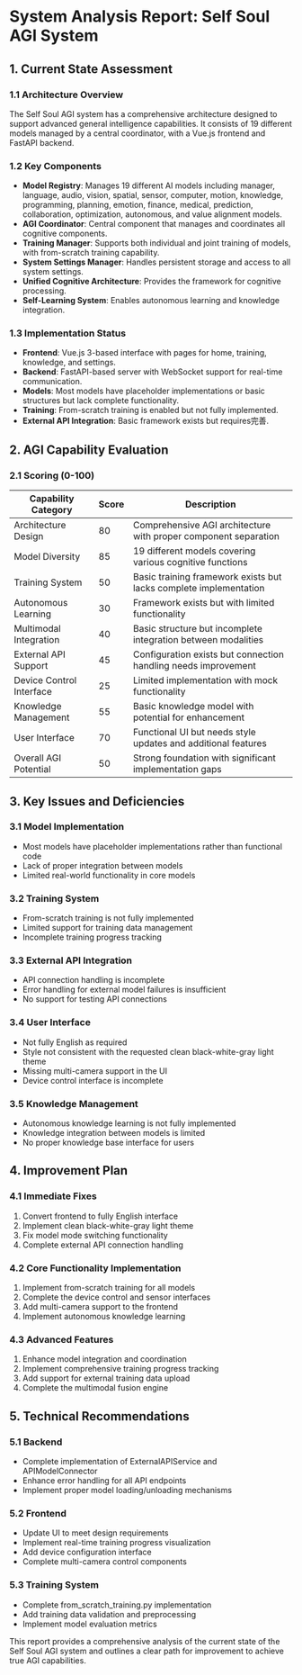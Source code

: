 # System Analysis Report: Self Soul AGI System

## 1. Current State Assessment

### 1.1 Architecture Overview
The Self Soul AGI system has a comprehensive architecture designed to support advanced general intelligence capabilities. It consists of 19 different models managed by a central coordinator, with a Vue.js frontend and FastAPI backend.

### 1.2 Key Components
- **Model Registry**: Manages 19 different AI models including manager, language, audio, vision, spatial, sensor, computer, motion, knowledge, programming, planning, emotion, finance, medical, prediction, collaboration, optimization, autonomous, and value alignment models.
- **AGI Coordinator**: Central component that manages and coordinates all cognitive components.
- **Training Manager**: Supports both individual and joint training of models, with from-scratch training capability.
- **System Settings Manager**: Handles persistent storage and access to all system settings.
- **Unified Cognitive Architecture**: Provides the framework for cognitive processing.
- **Self-Learning System**: Enables autonomous learning and knowledge integration.

### 1.3 Implementation Status
- **Frontend**: Vue.js 3-based interface with pages for home, training, knowledge, and settings.
- **Backend**: FastAPI-based server with WebSocket support for real-time communication.
- **Models**: Most models have placeholder implementations or basic structures but lack complete functionality.
- **Training**: From-scratch training is enabled but not fully implemented.
- **External API Integration**: Basic framework exists but requires完善.

## 2. AGI Capability Evaluation

### 2.1 Scoring (0-100)
| Capability Category | Score | Description |
|---------------------|-------|-------------|
| Architecture Design | 80    | Comprehensive AGI architecture with proper component separation |
| Model Diversity | 85    | 19 different models covering various cognitive functions |
| Training System | 50    | Basic training framework exists but lacks complete implementation |
| Autonomous Learning | 30    | Framework exists but with limited functionality |
| Multimodal Integration | 40    | Basic structure but incomplete integration between modalities |
| External API Support | 45    | Configuration exists but connection handling needs improvement |
| Device Control Interface | 25    | Limited implementation with mock functionality |
| Knowledge Management | 55    | Basic knowledge model with potential for enhancement |
| User Interface | 70    | Functional UI but needs style updates and additional features |
| Overall AGI Potential | 50    | Strong foundation with significant implementation gaps |

## 3. Key Issues and Deficiencies

### 3.1 Model Implementation
- Most models have placeholder implementations rather than functional code
- Lack of proper integration between models
- Limited real-world functionality in core models

### 3.2 Training System
- From-scratch training is not fully implemented
- Limited support for training data management
- Incomplete training progress tracking

### 3.3 External API Integration
- API connection handling is incomplete
- Error handling for external model failures is insufficient
- No support for testing API connections

### 3.4 User Interface
- Not fully English as required
- Style not consistent with the requested clean black-white-gray light theme
- Missing multi-camera support in the UI
- Device control interface is incomplete

### 3.5 Knowledge Management
- Autonomous knowledge learning is not fully implemented
- Knowledge integration between models is limited
- No proper knowledge base interface for users

## 4. Improvement Plan

### 4.1 Immediate Fixes
1. Convert frontend to fully English interface
2. Implement clean black-white-gray light theme
3. Fix model mode switching functionality
4. Complete external API connection handling

### 4.2 Core Functionality Implementation
1. Implement from-scratch training for all models
2. Complete the device control and sensor interfaces
3. Add multi-camera support to the frontend
4. Implement autonomous knowledge learning

### 4.3 Advanced Features
1. Enhance model integration and coordination
2. Implement comprehensive training progress tracking
3. Add support for external training data upload
4. Complete the multimodal fusion engine

## 5. Technical Recommendations

### 5.1 Backend
- Complete implementation of ExternalAPIService and APIModelConnector
- Enhance error handling for all API endpoints
- Implement proper model loading/unloading mechanisms

### 5.2 Frontend
- Update UI to meet design requirements
- Implement real-time training progress visualization
- Add device configuration interface
- Complete multi-camera control components

### 5.3 Training System
- Complete from_scratch_training.py implementation
- Add training data validation and preprocessing
- Implement model evaluation metrics

This report provides a comprehensive analysis of the current state of the Self Soul AGI system and outlines a clear path for improvement to achieve true AGI capabilities.

